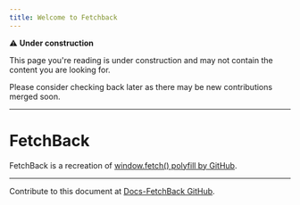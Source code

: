 ```yaml
---
title: Welcome to Fetchback
---
```


⚠ **Under construction**

This page you're reading is under construction and may not contain the content you are looking for.

Please consider checking back later as there may be new contributions merged soon.

---

# FetchBack

FetchBack is a recreation of [window.fetch() polyfill by GitHub](https://github.com/github/fetch).

---

Contribute to this document at [Docs-FetchBack GitHub](https://github.com/softcode589/docs-fetchback).